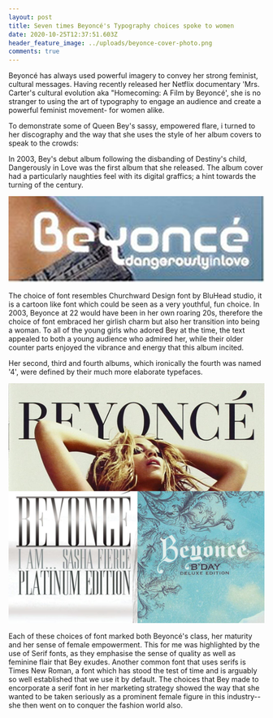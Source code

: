 ```yaml
---
layout: post
title: Seven times Beyoncé's Typography choices spoke to women
date: 2020-10-25T12:37:51.603Z
header_feature_image: ../uploads/beyonce-cover-photo.png
comments: true
---
```

Beyoncé has always used powerful imagery to convey her strong feminist, cultural messages. Having recently released her Netflix documentary 'Mrs. Carter's cultural evolution aka "Homecoming: A Film by Beyoncé', she is no stranger to using the art of typography to engage an audience and create a powerful feminist movement- for women alike. 

To demonstrate some of Queen Bey's sassy, empowered flare, i turned to her discography and the way that she uses the style of her album covers to speak to the crowds:

In 2003, Bey's debut album following the disbanding of Destiny's child, Dangerously in Love was the first album that she released. The album cover had a particularly naughties feel with its digital graffics; a hint towards the turning of the century. 

![](../uploads/dangerously-in-love.png)

The choice of font resembles Churchward Design font by BluHead studio, it is a cartoon like font which could be seen as a very youthful, fun choice. In 2003, Beyonce at 22 would have been in her own roaring 20s, therefore the choice of font embraced her girlish charm but also her transition into being a woman. To all of the young girls who adored Bey at the time, the text appealed to both a young audience who admired her, while their older counter parts enjoyed the vibrance and energy that this album incited.

Her second, third and fourth albums, which ironically the fourth was named '4', were defined by their much more elaborate typefaces.

![](../uploads/bey.png)

Each of these choices of font marked both Beyoncé's class, her maturity and her sense of female empowerment. This for me was highlighted by the use of Serif fonts, as they emphasise the sense of quality as well as feminine flair that Bey exudes. Another common font that uses serifs is Times New Roman, a font which has stood the test of time and is arguably so well established that we use it by default. The choices that Bey made to encorporate a serif font in her marketing strategy showed the way that she wanted to be taken seriously as a prominent female figure in this industry-- she then went on to conquer the fashion world also.